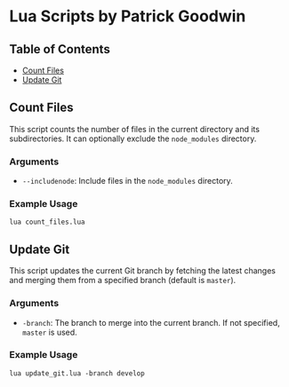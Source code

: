 # Lua Scripts by Patrick Goodwin

## Table of Contents
- [Count Files](#count-files)
- [Update Git](#update-git)

## Count Files
This script counts the number of files in the current directory and its subdirectories. It can optionally exclude the `node_modules` directory.

### Arguments
- `--includenode`: Include files in the `node_modules` directory.

### Example Usage
```
lua count_files.lua
```

## Update Git
This script updates the current Git branch by fetching the latest changes and merging them from a specified branch (default is `master`).

### Arguments
- `-branch`: The branch to merge into the current branch. If not specified, `master` is used.

### Example Usage
```
lua update_git.lua -branch develop
```
